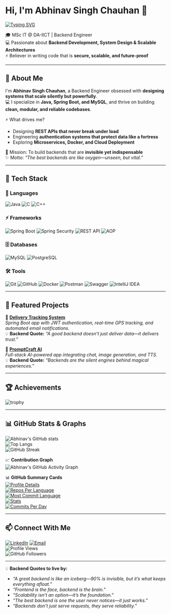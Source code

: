 # Hi, I'm Abhinav Singh Chauhan 👋  

[![Typing SVG](https://readme-typing-svg.demolab.com?font=Fira+Code&pause=1000&center=true&vCenter=true&width=950&lines=Backend+Engineer+⚡;Spring+Boot+%7C+MySQL+%7C+Docker;Designing+APIs+that+Scale+%26+Perform;Turning+System+Designs+into+Reality;Code+that+Works+Even+in+the+Background)](https://git.io/typing-svg)

🎓 MSc IT @ DA-IICT | Backend Engineer  
💻 Passionate about **Backend Development, System Design & Scalable Architectures**  
⚡ Believer in writing code that is **secure, scalable, and future-proof**  

---

## 🚀 About Me  

I'm **Abhinav Singh Chauhan**, a Backend Engineer obsessed with **designing systems that scale silently but powerfully**.  
💻 I specialize in **Java, Spring Boot, and MySQL**, and thrive on building **clean, modular, and reliable codebases**.  

⚡ What drives me?  
- Designing **REST APIs that never break under load**  
- Engineering **authentication systems that protect data like a fortress**  
- Exploring **Microservices, Docker, and Cloud Deployment**  

🎯 Mission: To build backends that are **invisible yet indispensable**  
✨ Motto: *“The best backends are like oxygen—unseen, but vital.”*  

---

## 🔧 Tech Stack  

### 🚀 Languages  
![Java](https://img.shields.io/badge/Java-%23ED8B00.svg?style=for-the-badge&logo=openjdk&logoColor=white)
![C](https://img.shields.io/badge/C-%2300599C.svg?style=for-the-badge&logo=c&logoColor=white)
![C++](https://img.shields.io/badge/C++-%2300599C.svg?style=for-the-badge&logo=c%2B%2B&logoColor=white)

### ⚡ Frameworks  
![Spring Boot](https://img.shields.io/badge/Spring_Boot-%236DB33F.svg?style=for-the-badge&logo=springboot&logoColor=white)
![Spring Security](https://img.shields.io/badge/Spring_Security-%236DB33F.svg?style=for-the-badge&logo=springsecurity&logoColor=white)
![REST API](https://img.shields.io/badge/REST-API-%23000000.svg?style=for-the-badge&logo=fastapi&logoColor=white)
![AOP](https://img.shields.io/badge/AOP-%23FF6F00.svg?style=for-the-badge&logo=java&logoColor=white)

### 🗄️ Databases  
![MySQL](https://img.shields.io/badge/MySQL-%2300f.svg?style=for-the-badge&logo=mysql&logoColor=white)
![PostgreSQL](https://img.shields.io/badge/PostgreSQL-%23336791.svg?style=for-the-badge&logo=postgresql&logoColor=white)

### 🛠️ Tools  
![Git](https://img.shields.io/badge/Git-%23F05033.svg?style=for-the-badge&logo=git&logoColor=white)
![GitHub](https://img.shields.io/badge/GitHub-%23181717.svg?style=for-the-badge&logo=github&logoColor=white)
![Docker](https://img.shields.io/badge/Docker-%230db7ed.svg?style=for-the-badge&logo=docker&logoColor=white)
![Postman](https://img.shields.io/badge/Postman-%23FF6C37.svg?style=for-the-badge&logo=postman&logoColor=white)
![Swagger](https://img.shields.io/badge/Swagger-%2385EA2D.svg?style=for-the-badge&logo=swagger&logoColor=black)
![IntelliJ IDEA](https://img.shields.io/badge/IntelliJ-000000.svg?style=for-the-badge&logo=intellijidea&logoColor=white)

---

## 📂 Featured Projects  

🚚 [**Delivery Tracking System**](https://github.com/abhinav-1504/delivery-tracking-system)  
*Spring Boot app with JWT authentication, real-time GPS tracking, and automated email notifications.*  
💡 **Backend Quote:** *“A good backend doesn’t just deliver data—it delivers trust.”*  

🤖 [**PromptCraft AI**](https://github.com/abhinav-1504/PromptCraft-AI)  
*Full-stack AI-powered app integrating chat, image generation, and TTS.*  
💡 **Backend Quote:** *“Backends are the silent engines behind magical experiences.”*  

---

## 🏆 Achievements  

![trophy](https://github-profile-trophy.vercel.app/?username=abhinav-1504&theme=radical&no-frame=true&margin-w=10)  

---

## 📊 GitHub Stats & Graphs  

![Abhinav's GitHub stats](https://github-readme-stats.vercel.app/api?username=abhinav-1504&show_icons=true&theme=radical)  
![Top Langs](https://github-readme-stats.vercel.app/api/top-langs/?username=abhinav-1504&layout=compact&theme=radical)  
![GitHub Streak](https://github-readme-streak-stats.herokuapp.com/?user=abhinav-1504&theme=radical)  

📈 **Contribution Graph**  
![Abhinav's GitHub Activity Graph](https://github-readme-activity-graph.vercel.app/graph?username=abhinav-1504&theme=radical)  

📊 **GitHub Summary Cards**  
[![Profile Details](https://github-profile-summary-cards.vercel.app/api/cards/profile-details?username=abhinav-1504&theme=radical)]()  
[![Repos Per Language](https://github-profile-summary-cards.vercel.app/api/cards/repos-per-language?username=abhinav-1504&theme=radical)]()  
[![Most Commit Language](https://github-profile-summary-cards.vercel.app/api/cards/most-commit-language?username=abhinav-1504&theme=radical)]()  
[![Stats](https://github-profile-summary-cards.vercel.app/api/cards/stats?username=abhinav-1504&theme=radical)]()  
[![Commits Per Day](https://github-profile-summary-cards.vercel.app/api/cards/productive-time?username=abhinav-1504&theme=radical&utcOffset=5.5)]()  

---

## 📫 Connect With Me  

[![LinkedIn](https://img.shields.io/badge/LinkedIn-%230077B5.svg?style=for-the-badge&logo=linkedin&logoColor=white)](https://www.linkedin.com/in/abhinavsinghc1) 
[![Email](https://img.shields.io/badge/Email-D14836.svg?style=for-the-badge&logo=gmail&logoColor=white)](mailto:abhinavsinghc48@gmail.com)  
![Profile Views](https://komarev.com/ghpvc/?username=abhinav-1504&style=for-the-badge)  
![GitHub Followers](https://img.shields.io/github/followers/abhinav-1504?style=for-the-badge)  

---

💡 **Backend Quotes to live by:**  
- *“A great backend is like an iceberg—90% is invisible, but it’s what keeps everything afloat.”*  
- *“Frontend is the face, backend is the brain.”*  
- *“Scalability isn’t an option—it’s the foundation.”*  
- *“The best backend is one the user never notices—it just works.”*  
- *“Backends don’t just serve requests, they serve reliability.”*  
